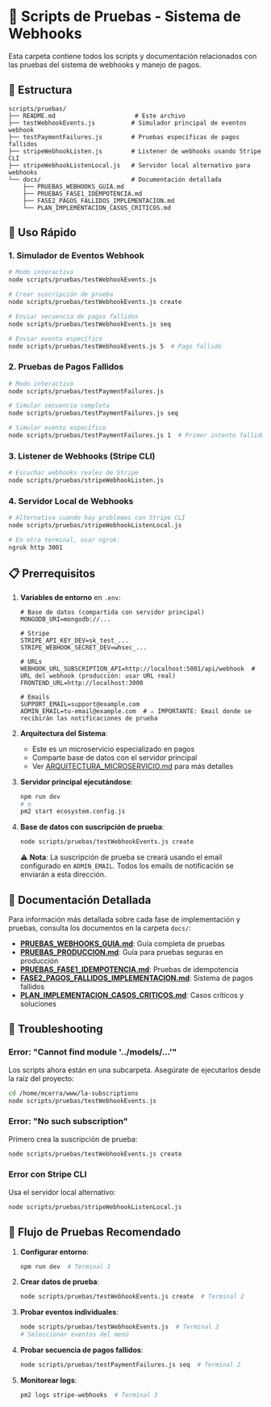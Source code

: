 # 🧪 Scripts de Pruebas - Sistema de Webhooks

Esta carpeta contiene todos los scripts y documentación relacionados con las pruebas del sistema de webhooks y manejo de pagos.

## 📁 Estructura

```
scripts/pruebas/
├── README.md                      # Este archivo
├── testWebhookEvents.js          # Simulador principal de eventos webhook
├── testPaymentFailures.js        # Pruebas específicas de pagos fallidos
├── stripeWebhookListen.js        # Listener de webhooks usando Stripe CLI
├── stripeWebhookListenLocal.js   # Servidor local alternativo para webhooks
└── docs/                         # Documentación detallada
    ├── PRUEBAS_WEBHOOKS_GUIA.md
    ├── PRUEBAS_FASE1_IDEMPOTENCIA.md
    ├── FASE2_PAGOS_FALLIDOS_IMPLEMENTACION.md
    └── PLAN_IMPLEMENTACION_CASOS_CRITICOS.md
```

## 🚀 Uso Rápido

### 1. Simulador de Eventos Webhook
```bash
# Modo interactivo
node scripts/pruebas/testWebhookEvents.js

# Crear suscripción de prueba
node scripts/pruebas/testWebhookEvents.js create

# Enviar secuencia de pagos fallidos
node scripts/pruebas/testWebhookEvents.js seq

# Enviar evento específico
node scripts/pruebas/testWebhookEvents.js 5  # Pago fallido
```

### 2. Pruebas de Pagos Fallidos
```bash
# Modo interactivo
node scripts/pruebas/testPaymentFailures.js

# Simular secuencia completa
node scripts/pruebas/testPaymentFailures.js seq

# Simular evento específico
node scripts/pruebas/testPaymentFailures.js 1  # Primer intento fallido
```

### 3. Listener de Webhooks (Stripe CLI)
```bash
# Escuchar webhooks reales de Stripe
node scripts/pruebas/stripeWebhookListen.js
```

### 4. Servidor Local de Webhooks
```bash
# Alternativa cuando hay problemas con Stripe CLI
node scripts/pruebas/stripeWebhookListenLocal.js

# En otra terminal, usar ngrok:
ngrok http 3001
```

## 📋 Prerrequisitos

1. **Variables de entorno** en `.env`:
   ```env
   # Base de datos (compartida con servidor principal)
   MONGODB_URI=mongodb://...
   
   # Stripe
   STRIPE_API_KEY_DEV=sk_test_...
   STRIPE_WEBHOOK_SECRET_DEV=whsec_...
   
   # URLs
   WEBHOOK_URL_SUBSCRIPTION_API=http://localhost:5001/api/webhook  # URL del webhook (producción: usar URL real)
   FRONTEND_URL=http://localhost:3000
   
   # Emails
   SUPPORT_EMAIL=support@example.com
   ADMIN_EMAIL=tu-email@example.com  # ⚠️ IMPORTANTE: Email donde se recibirán las notificaciones de prueba
   ```

2. **Arquitectura del Sistema**:
   - Este es un microservicio especializado en pagos
   - Comparte base de datos con el servidor principal
   - Ver [ARQUITECTURA_MICROSERVICIO.md](../../ARQUITECTURA_MICROSERVICIO.md) para más detalles

2. **Servidor principal ejecutándose**:
   ```bash
   npm run dev
   # o
   pm2 start ecosystem.config.js
   ```

3. **Base de datos con suscripción de prueba**:
   ```bash
   node scripts/pruebas/testWebhookEvents.js create
   ```
   
   ⚠️ **Nota**: La suscripción de prueba se creará usando el email configurado en `ADMIN_EMAIL`.
   Todos los emails de notificación se enviarán a esta dirección.

## 📖 Documentación Detallada

Para información más detallada sobre cada fase de implementación y pruebas, consulta los documentos en la carpeta `docs/`:

- **[PRUEBAS_WEBHOOKS_GUIA.md](docs/PRUEBAS_WEBHOOKS_GUIA.md)**: Guía completa de pruebas
- **[PRUEBAS_PRODUCCION.md](docs/PRUEBAS_PRODUCCION.md)**: Guía para pruebas seguras en producción
- **[PRUEBAS_FASE1_IDEMPOTENCIA.md](docs/PRUEBAS_FASE1_IDEMPOTENCIA.md)**: Pruebas de idempotencia
- **[FASE2_PAGOS_FALLIDOS_IMPLEMENTACION.md](docs/FASE2_PAGOS_FALLIDOS_IMPLEMENTACION.md)**: Sistema de pagos fallidos
- **[PLAN_IMPLEMENTACION_CASOS_CRITICOS.md](docs/PLAN_IMPLEMENTACION_CASOS_CRITICOS.md)**: Casos críticos y soluciones

## 🔧 Troubleshooting

### Error: "Cannot find module '../models/...'"
Los scripts ahora están en una subcarpeta. Asegúrate de ejecutarlos desde la raíz del proyecto:
```bash
cd /home/mcerra/www/la-subscriptions
node scripts/pruebas/testWebhookEvents.js
```

### Error: "No such subscription"
Primero crea la suscripción de prueba:
```bash
node scripts/pruebas/testWebhookEvents.js create
```

### Error con Stripe CLI
Usa el servidor local alternativo:
```bash
node scripts/pruebas/stripeWebhookListenLocal.js
```

## 🎯 Flujo de Pruebas Recomendado

1. **Configurar entorno**:
   ```bash
   npm run dev  # Terminal 1
   ```

2. **Crear datos de prueba**:
   ```bash
   node scripts/pruebas/testWebhookEvents.js create  # Terminal 2
   ```

3. **Probar eventos individuales**:
   ```bash
   node scripts/pruebas/testWebhookEvents.js  # Terminal 2
   # Seleccionar eventos del menú
   ```

4. **Probar secuencia de pagos fallidos**:
   ```bash
   node scripts/pruebas/testPaymentFailures.js seq  # Terminal 2
   ```

5. **Monitorear logs**:
   ```bash
   pm2 logs stripe-webhooks  # Terminal 3
   ```